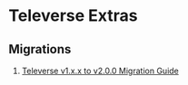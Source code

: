 # Televerse Extras

## Migrations

1. [Televerse v1.x.x to v2.0.0 Migration Guide](./migration-v1-v2.md)
